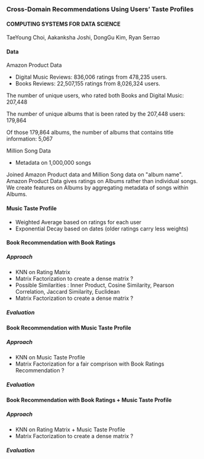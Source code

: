 ### Cross-Domain Recommendations Using Users’ Taste Profiles

#### COMPUTING SYSTEMS FOR DATA SCIENCE

TaeYoung Choi, Aakanksha Joshi, DongGu Kim, Ryan Serrao

#### Data

Amazon Product Data
- Digital Music Reviews: 836,006 ratings from 478,235 users.
- Books Reviews: 22,507,155 ratings from 8,026,324 users.

The number of unique users, who rated both Books and Digital Music: 207,448

The number of unique albums that is been rated by the 207,448 users: 179,864

Of those 179,864 albums, the number of albums that contains title information: 5,067

Million Song Data
- Metadata on 1,000,000 songs 

Joined Amazon Product data and Million Song data on "album name". Amazon Product Data gives ratings on Albums rather than individual songs. We create features on Albums by aggregating metadata of songs within Albums.

#### Music Taste Profile
- Weighted Average based on ratings for each user
- Exponential Decay based on dates (older ratings carry less weights)

#### Book Recommendation with Book Ratings
##### Approach
- KNN on Rating Matrix
- Matrix Factorization to create a dense matrix ?
- Possible Similarities : Inner Product, Cosine Similarity, Pearson Correlation, Jaccard Similarity, Euclidean
- Matrix Factorization to create a dense matrix ?
##### Evaluation


#### Book Recommendation with Music Taste Profile
##### Approach
- KNN on Music Taste Profile
- Matrix Factorization for a fair comprison with Book Ratings Recommendation ?

##### Evaluation

#### Book Recommendation with Book Ratings + Music Taste Profile
##### Approach
- KNN on Rating Matrix + Music Taste Profile
- Matrix Factorization to create a dense matrix ?
##### Evaluation

